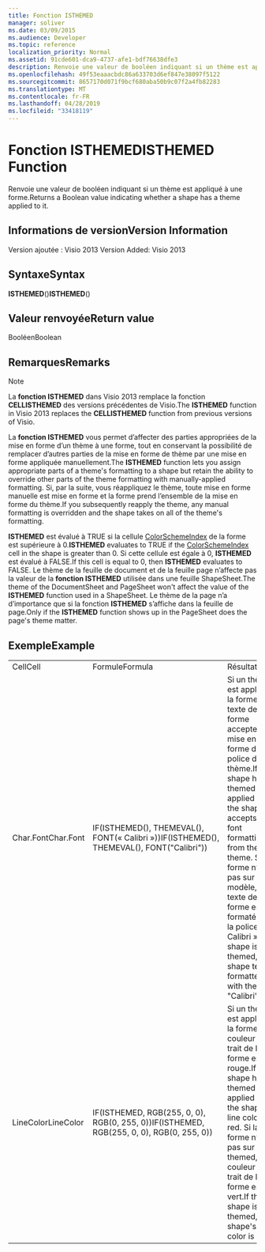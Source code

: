 ```yaml
---
title: Fonction ISTHEMED
manager: soliver
ms.date: 03/09/2015
ms.audience: Developer
ms.topic: reference
localization_priority: Normal
ms.assetid: 91cde601-dca9-4737-afe1-bdf76638dfe3
description: Renvoie une valeur de booléen indiquant si un thème est appliqué à une forme.
ms.openlocfilehash: 49f53eaaacbdc86a633703d6ef847e38097f5122
ms.sourcegitcommit: 8657170d071f9bcf680aba50b9c07f2a4fb82283
ms.translationtype: MT
ms.contentlocale: fr-FR
ms.lasthandoff: 04/28/2019
ms.locfileid: "33418119"
---
```

# <a name="isthemed-function"></a><span data-ttu-id="0bb5d-103">Fonction ISTHEMED</span><span class="sxs-lookup"><span data-stu-id="0bb5d-103">ISTHEMED Function</span></span>

<span data-ttu-id="0bb5d-104">Renvoie une valeur de booléen indiquant si un thème est appliqué à une forme.</span><span class="sxs-lookup"><span data-stu-id="0bb5d-104">Returns a Boolean value indicating whether a shape has a theme applied to it.</span></span> 
  
## <a name="version-information"></a><span data-ttu-id="0bb5d-105">Informations de version</span><span class="sxs-lookup"><span data-stu-id="0bb5d-105">Version Information</span></span>

<span data-ttu-id="0bb5d-106">Version ajoutée : Visio 2013
</span><span class="sxs-lookup"><span data-stu-id="0bb5d-106">Version Added: Visio 2013</span></span> 
  
## <a name="syntax"></a><span data-ttu-id="0bb5d-107">Syntaxe</span><span class="sxs-lookup"><span data-stu-id="0bb5d-107">Syntax</span></span>

 <span data-ttu-id="0bb5d-108">**ISTHEMED**()</span><span class="sxs-lookup"><span data-stu-id="0bb5d-108">**ISTHEMED**()</span></span>
  
## <a name="return-value"></a><span data-ttu-id="0bb5d-109">Valeur renvoyée</span><span class="sxs-lookup"><span data-stu-id="0bb5d-109">Return value</span></span>

<span data-ttu-id="0bb5d-110">Booléen</span><span class="sxs-lookup"><span data-stu-id="0bb5d-110">Boolean</span></span>
  
## <a name="remarks"></a><span data-ttu-id="0bb5d-111">Remarques</span><span class="sxs-lookup"><span data-stu-id="0bb5d-111">Remarks</span></span>

> [!NOTE]
> <span data-ttu-id="0bb5d-112">La **fonction ISTHEMED** dans Visio 2013 remplace la fonction **CELLISTHEMED** des versions précédentes de Visio.</span><span class="sxs-lookup"><span data-stu-id="0bb5d-112">The **ISTHEMED** function in Visio 2013 replaces the **CELLISTHEMED** function from previous versions of Visio.</span></span> 
  
<span data-ttu-id="0bb5d-113">La **fonction ISTHEMED** vous permet d’affecter des parties appropriées de la mise en forme d’un thème à une forme, tout en conservant la possibilité de remplacer d’autres parties de la mise en forme de thème par une mise en forme appliquée manuellement.</span><span class="sxs-lookup"><span data-stu-id="0bb5d-113">The **ISTHEMED** function lets you assign appropriate parts of a theme's formatting to a shape but retain the ability to override other parts of the theme formatting with manually-applied formatting.</span></span> <span data-ttu-id="0bb5d-114">Si, par la suite, vous réappliquez le thème, toute mise en forme manuelle est mise en forme et la forme prend l’ensemble de la mise en forme du thème.</span><span class="sxs-lookup"><span data-stu-id="0bb5d-114">If you subsequently reapply the theme, any manual formatting is overridden and the shape takes on all of the theme's formatting.</span></span> 
  
 <span data-ttu-id="0bb5d-115">**ISTHEMED** est évalué à TRUE si la cellule [ColorSchemeIndex](colorschemeindex-cell-theme-properties-section.md) de la forme est supérieure à 0.</span><span class="sxs-lookup"><span data-stu-id="0bb5d-115">**ISTHEMED** evaluates to TRUE if the [ColorSchemeIndex](colorschemeindex-cell-theme-properties-section.md) cell in the shape is greater than 0.</span></span> <span data-ttu-id="0bb5d-116">Si cette cellule est égale à 0, **ISTHEMED** est évalué à FALSE.</span><span class="sxs-lookup"><span data-stu-id="0bb5d-116">If this cell is equal to 0, then **ISTHEMED** evaluates to FALSE.</span></span> <span data-ttu-id="0bb5d-117">Le thème de la feuille de document et de la feuille page n’affecte pas la valeur de la **fonction ISTHEMED** utilisée dans une feuille ShapeSheet.</span><span class="sxs-lookup"><span data-stu-id="0bb5d-117">The theme of the DocumentSheet and PageSheet won't affect the value of the **ISTHEMED** function used in a ShapeSheet.</span></span> <span data-ttu-id="0bb5d-118">Le thème de la page n’a d’importance que si la fonction **ISTHEMED** s’affiche dans la feuille de page.</span><span class="sxs-lookup"><span data-stu-id="0bb5d-118">Only if the **ISTHEMED** function shows up in the PageSheet does the page's theme matter.</span></span> 
  
## <a name="example"></a><span data-ttu-id="0bb5d-119">Exemple</span><span class="sxs-lookup"><span data-stu-id="0bb5d-119">Example</span></span>

||||
|:-----|:-----|:-----|
|<span data-ttu-id="0bb5d-120">Cell</span><span class="sxs-lookup"><span data-stu-id="0bb5d-120">Cell</span></span>  <br/> |<span data-ttu-id="0bb5d-121">Formule</span><span class="sxs-lookup"><span data-stu-id="0bb5d-121">Formula</span></span>  <br/> |<span data-ttu-id="0bb5d-122">Résultat</span><span class="sxs-lookup"><span data-stu-id="0bb5d-122">Result</span></span>  <br/> |
|<span data-ttu-id="0bb5d-123">Char.Font</span><span class="sxs-lookup"><span data-stu-id="0bb5d-123">Char.Font</span></span>  <br/> |<span data-ttu-id="0bb5d-124">IF(ISTHEMED(), THEMEVAL(), FONT(« Calibri »))</span><span class="sxs-lookup"><span data-stu-id="0bb5d-124">IF(ISTHEMED(), THEMEVAL(), FONT("Calibri"))</span></span>  <br/> |<span data-ttu-id="0bb5d-125">Si un thème est appliqué à la forme, le texte de la forme accepte la mise en forme de police du thème.</span><span class="sxs-lookup"><span data-stu-id="0bb5d-125">If the shape has a themed applied to it, the shape text accepts the font formatting from the theme.</span></span> <span data-ttu-id="0bb5d-126">Si la forme n’est pas sur le modèle, le texte de la forme est formaté avec la police « Calibri ».</span><span class="sxs-lookup"><span data-stu-id="0bb5d-126">If the shape is not themed, the shape text is formatted with the "Calibri" font.</span></span>  <br/> |
|<span data-ttu-id="0bb5d-127">LineColor</span><span class="sxs-lookup"><span data-stu-id="0bb5d-127">LineColor</span></span>  <br/> |<span data-ttu-id="0bb5d-128">IF(ISTHEMED, RGB(255, 0, 0), RGB(0, 255, 0))</span><span class="sxs-lookup"><span data-stu-id="0bb5d-128">IF(ISTHEMED, RGB(255, 0, 0), RGB(0, 255, 0))</span></span>  <br/> |<span data-ttu-id="0bb5d-129">Si un themed est appliqué à la forme, la couleur de trait de la forme est rouge.</span><span class="sxs-lookup"><span data-stu-id="0bb5d-129">If the shape has a themed applied to it, the shape's line color is red.</span></span> <span data-ttu-id="0bb5d-130">Si la forme n’est pas sur le themed, la couleur de trait de la forme est vert.</span><span class="sxs-lookup"><span data-stu-id="0bb5d-130">If the shape is not themed, the shape's line color is green.</span></span>  <br/> |
   


